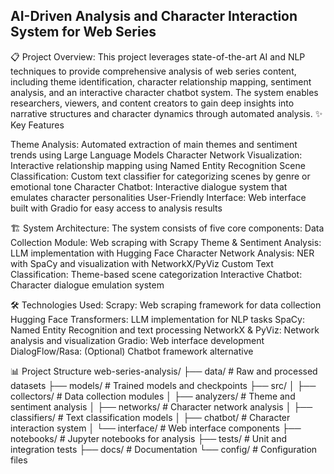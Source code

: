 ## AI-Driven Analysis and Character Interaction System for Web Series

📋 Project Overview:
This project leverages state-of-the-art AI and NLP techniques to provide comprehensive analysis of web series content, including theme identification, character relationship mapping, sentiment analysis, and an interactive character chatbot system. The system enables researchers, viewers, and content creators to gain deep insights into narrative structures and character dynamics through automated analysis.
✨ Key Features

Theme Analysis: 
Automated extraction of main themes and sentiment trends using Large Language Models
Character Network Visualization: Interactive relationship mapping using Named Entity Recognition
Scene Classification: Custom text classifier for categorizing scenes by genre or emotional tone
Character Chatbot: Interactive dialogue system that emulates character personalities
User-Friendly Interface: Web interface built with Gradio for easy access to analysis results

🏗️ System Architecture:
The system consists of five core components:
Data Collection Module: Web scraping with Scrapy
Theme & Sentiment Analysis: LLM implementation with Hugging Face
Character Network Analysis: NER with SpaCy and visualization with NetworkX/PyViz
Custom Text Classification: Theme-based scene categorization
Interactive Chatbot: Character dialogue emulation system

🛠️ Technologies Used:
Scrapy: Web scraping framework for data collection
Hugging Face Transformers: LLM implementation for NLP tasks
SpaCy: Named Entity Recognition and text processing
NetworkX & PyViz: Network analysis and visualization
Gradio: Web interface development
DialogFlow/Rasa: (Optional) Chatbot framework alternative 

📊 Project Structure
web-series-analysis/
├── data/                   # Raw and processed datasets
├── models/                 # Trained models and checkpoints
├── src/
│   ├── collectors/        # Data collection modules
│   ├── analyzers/         # Theme and sentiment analysis
│   ├── networks/          # Character network analysis
│   ├── classifiers/       # Text classification models
│   ├── chatbot/           # Character interaction system
│   └── interface/         # Web interface components
├── notebooks/             # Jupyter notebooks for analysis
├── tests/                 # Unit and integration tests
├── docs/                  # Documentation
└── config/               # Configuration files